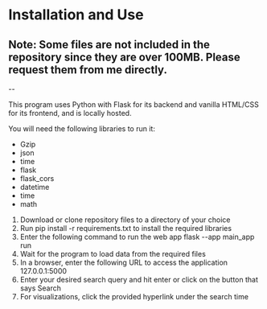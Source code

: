 # Installation and Use

## Note: Some files are not included in the repository since they are over 100MB. Please request them from me directly.

--

This program uses Python with Flask for its backend and vanilla HTML/CSS for its frontend, and is locally hosted.

You will need the following libraries to run it:
- Gzip
- json
- time
- flask
- flask_cors
- datetime
- time
- math

1. Download or clone repository files to a directory of your choice
2. Run pip install -r requirements.txt to install the required libraries
3. Enter the following command to run the web app flask --app main_app run
4. Wait for the program to load data from the required files
5. In a browser, enter the following URL to access the application 127.0.0.1:5000
6. Enter your desired search query and hit enter or click on the button that says Search
7. For visualizations, click the provided hyperlink under the search time
